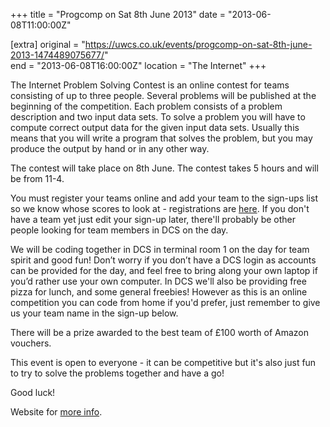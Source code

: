 +++
title = "Progcomp on Sat 8th June 2013"
date = "2013-06-08T11:00:00Z"

[extra]
original = "https://uwcs.co.uk/events/progcomp-on-sat-8th-june-2013-1474489075677/"    
end = "2013-06-08T16:00:00Z"
location = "The Internet"
+++

The Internet Problem Solving Contest is an online contest for teams consisting of up to three people. Several problems will be published at the beginning of the competition. Each problem consists of a problem description and two input data sets. To solve a problem you will have to compute correct output data for the given input data sets. Usually this means that you will write a program that solves the problem, but you may produce the output by hand or in any other way.

The contest will take place on 8th June. The contest takes 5 hours and will be from 11-4.

You must register your teams online and add your team to the sign-ups list so we know whose scores to look at - registrations are [here](http://ipsc.ksp.sk/contests/ipsc2013/register). If you don't have a team yet just edit your sign-up later, there'll probably be other people looking for team members in DCS on the day.

We will be coding together in DCS in terminal room 1 on the day for team spirit and good fun\! Don’t worry if you don’t have a DCS login as accounts can be provided for the day, and feel free to bring along your own laptop if you’d rather use your own computer. In DCS we'll also be providing free pizza for lunch, and some general freebies\! However as this is an online competition you can code from home if you'd prefer, just remember to give us your team name in the sign-up below.

There will be a prize awarded to the best team of £100 worth of Amazon vouchers.

This event is open to everyone - it can be competitive but it's also just fun to try to solve the problems together and have a go\!

Good luck\!

Website for [more info](http://ipsc.ksp.sk/).

